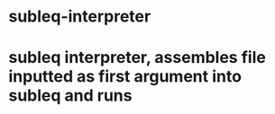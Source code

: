 # subleq-interpreter
# subleq interpreter, assembles file inputted as first argument into subleq and runs
